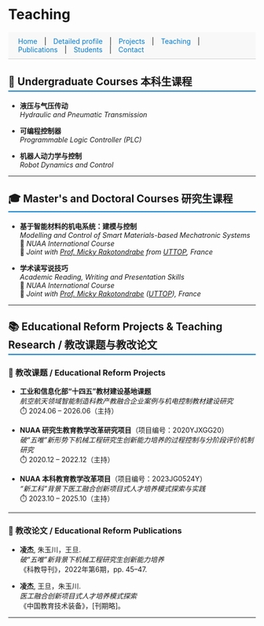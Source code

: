 # Teaching

<style>
  section {
    padding: 40px 20px;
    border-bottom: 1px solid #ddd;
  }

  #navbar a {
    margin: 0 10px;
    text-decoration: none;
    color: #007acc;
  }

  #navbar a:hover {
    text-decoration: underline;
  }

  h2 {
    border-bottom: 2px solid #007acc;
    padding-bottom: 5px;
  }
</style>


<!-- 添加顶部导航栏 -->
<div id="navbar" style="position: sticky; top: 0; background: #f8f8f8; padding: 10px; border-bottom: 1px solid #ccc;">
  <a href="index.html">Home</a> |
  <a href="Detailed profile.html">Detailed profile</a> |
  <a href="projects.html">Projects</a> |
  <a href="teaching.html">Teaching</a> |
  <a href="publications.html">Publications</a> |
  <a href="students.html">Students</a> |
  <a href="contact.html">Contact</a>
</div>

## 📘 Undergraduate Courses 本科生课程

- **液压与气压传动**  
  *Hydraulic and Pneumatic Transmission*

- **可编程控制器**  
  *Programmable Logic Controller (PLC)*

- **机器人动力学与控制**  
  *Robot Dynamics and Control*

---

## 🎓 Master's and Doctoral Courses 研究生课程

- **基于智能材料的机电系统：建模与控制**  
  *Modelling and Control of Smart Materials-based Mechatronic Systems*  
  🧭 *NUAA International Course*  
  🤝 *Joint with [Prof. Micky Rakotondrabe](http://m.rakoton.net/) from [UTTOP](https://www.uttop.fr/en/index.html), France*

- **学术读写说技巧**  
  *Academic Reading, Writing and Presentation Skills*  
  🧭 *NUAA International Course*  
  🤝 *Joint with [Prof. Micky Rakotondrabe](http://m.rakoton.net/) ([UTTOP](https://www.uttop.fr/en/index.html)), France*

---

## 📚 Educational Reform Projects & Teaching Research / 教改课题与教改论文

### 🔬 教改课题 / Educational Reform Projects

- **工业和信息化部“十四五”教材建设基地课题**  
  *航空航天领域智能制造科教产教融合企业案例与机电控制教材建设研究*  
  ⏱️ 2024.06 – 2026.06（主持）

- **NUAA 研究生教育教学改革研究项目**（项目编号：2020YJXGG20）  
  *破“五唯”新形势下机械工程研究生创新能力培养的过程控制与分阶段评价机制研究*  
  ⏱️ 2020.12 – 2022.12（主持）

- **NUAA 本科教育教学改革项目**（项目编号：2023JG0524Y）  
  *“新工科”背景下医工融合创新项目式人才培养模式探索与实践*  
  ⏱️ 2023.10 – 2025.10（主持）

---

### 📝 教改论文 / Educational Reform Publications

- **凌杰**, 朱玉川，王旦.  
  *破“五唯”新背景下机械工程研究生创新能力培养*  
  《科教导刊》，2022年第6期，pp. 45–47.

- **凌杰**, 王旦，朱玉川.  
  *医工融合创新项目式人才培养模式探索*  
  《中国教育技术装备》，[刊期略]。

---
